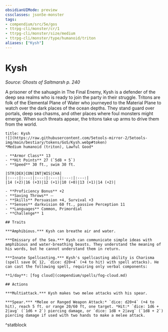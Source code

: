 ```yaml
---
obsidianUIMode: preview
cssclasses: json5e-monster
tags:
- compendium/src/5e/gos
- ttrpg-cli/monster/cr/1
- ttrpg-cli/monster/size/medium
- ttrpg-cli/monster/type/humanoid/triton
aliases: ["Kysh"]
---
```

# Kysh
*Source: Ghosts of Saltmarsh p. 240*  

A prisoner of the sahuagin in The Final Enemy, Kysh is a defender of the deep sea realms who is ready to join the party in their struggle. Tritons are folk of the Elemental Plane of Water who journeyed to the Material Plane to watch over the dark places of the ocean depths. They stand guard over portals, deep sea chasms, and other places where foul monsters might emerge. When such threats appear, the tritons take up arms to drive them from the world.

```ad-statblock
title: Kysh
![](https://raw.githubusercontent.com/5etools-mirror-2/5etools-img/main/bestiary/tokens/GoS/Kysh.webp#token)
*Medium humanoid (triton), Lawful Good*

- **Armor Class** 13 
- **Hit Points** 27 (`5d8 + 5`)
- **Speed** 30 ft., swim 30 ft.

|STR|DEX|CON|INT|WIS|CHA|
|:---:|:---:|:---:|:---:|:---:|:---:|
|14 (+2)|16 (+3)|12 (+1)|10 (+0)|13 (+1)|14 (+2)|

- **Proficiency Bonus** +2
- **Saving Throws** ⏤
- **Skills** Persuasion +4, Survival +3
- **Senses** darkvision 60 ft., passive Perception 11
- **Languages** Common, Primordial
- **Challenge** 1

## Traits

***Amphibious.*** Kysh can breathe air and water.

***Emissary of the Sea.*** Kysh can communicate simple ideas with amphibious and water-breathing beasts. They understand the meaning of his words, but he cannot understand them in return.

***Innate Spellcasting.*** Kysh's spellcasting ability is Charisma (spell save DC 12, `dice: d20+4` (+4 to hit) with spell attacks). He can cast the following spell, requiring only verbal components:

**1/day**: [fog cloud](compendium/spells/fog-cloud.md)

## Actions

***Multiattack.*** Kysh makes two melee attacks with his spear.

***Spear.*** *Melee or Ranged Weapon Attack:* `dice: d20+4` (+4 to hit), reach 5 ft. or range 20/60 ft, one target. *Hit:* `dice: 1d6 + 2|avg` (`1d6 + 2`) piercing damage, or `dice: 1d8 + 2|avg` (`1d8 + 2`) piercing damage if used with two hands to make a melee attack.
```
^statblock